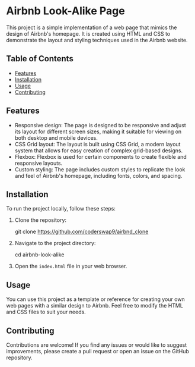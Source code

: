 # Airbnb Look-Alike Page

This project is a simple implementation of a web page that mimics the design of Airbnb's homepage. It is created using HTML and CSS to demonstrate the layout and styling techniques used in the Airbnb website.

## Table of Contents

- [Features](#features)
- [Installation](#installation)
- [Usage](#usage)
- [Contributing](#contributing)

## Features

- Responsive design: The page is designed to be responsive and adjust its layout for different screen sizes, making it suitable for viewing on both desktop and mobile devices.
- CSS Grid layout: The layout is built using CSS Grid, a modern layout system that allows for easy creation of complex grid-based designs.
- Flexbox: Flexbox is used for certain components to create flexible and responsive layouts.
- Custom styling: The page includes custom styles to replicate the look and feel of Airbnb's homepage, including fonts, colors, and spacing.

## Installation

To run the project locally, follow these steps:

1. Clone the repository:

   git clone https://github.com/coderswap9/airbnd_clone

2. Navigate to the project directory:

   cd airbnb-look-alike

3. Open the `index.html` file in your web browser.

## Usage

You can use this project as a template or reference for creating your own web pages with a similar design to Airbnb. Feel free to modify the HTML and CSS files to suit your needs.

## Contributing

Contributions are welcome! If you find any issues or would like to suggest improvements, please create a pull request or open an issue on the GitHub repository.
